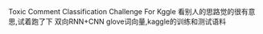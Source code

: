  Toxic Comment Classification Challenge For Kggle
 看别人的思路觉的很有意思,试着跑了下
 双向RNN+CNN
 glove词向量,kaggle的训练和测试语料
